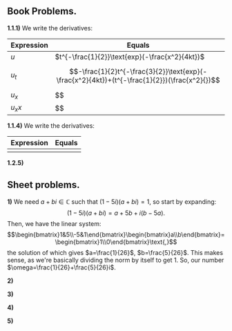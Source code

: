 
## Book Problems.


**1.1.1)** We write the derivatives:

| Expression | Equals                                                                                        |
| ---------- | --------------------------------------------------------------------------------------------- |
| $u$        | $t^{-\frac{1}{2}}\text{exp}(-\frac{x^2}{4kt})$                                                |
| $u_t$      | $$-\frac{1}{2}t^{-\frac{3}{2}}\text{exp}(-\frac{x^2}{4kt})+(t^{-\frac{1}{2}})(\frac{x^2}{})$$ |
| $u_x$      | $$                                                                                            |
| $u_xx$     | $$                                                                                            |



**1.1.4)** We write the derivatives:

| Expression | Equals |
| ---------- | ------ |
|            |        |



**1.2.5)**



## Sheet problems.


**1)** We need $a+bi\in\mathbb{C}$ such that $(1-5i)(a+bi)=1$, so start by expanding:
$$(1-5i)(a+bi)=a+5b+i(b-5a)\text{.}$$
Then, we have the linear system:
$$\begin{bmatrix}1&5\\-5&1\end{bmatrix}\begin{bmatrix}a\\b\end{bmatrix}=\begin{bmatrix}1\\0\end{bmatrix}\text{,}$$
the solution of which gives $a=\frac{1}{26}$, $b=\frac{5}{26}$. This makes sense, as we're basically dividing the norm by itself to get $1$. So, our number $\omega=\frac{1}{26}+\frac{5}{26}i$.


**2)**


**3)**


**4)**


**5)**



